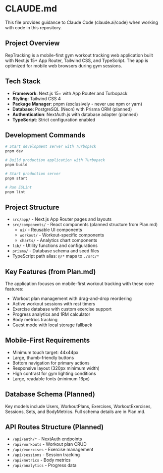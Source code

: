 # CLAUDE.md

This file provides guidance to Claude Code (claude.ai/code) when working with code in this repository.

## Project Overview

RepTracking is a mobile-first gym workout tracking web application built with Next.js 15+ App Router, Tailwind CSS, and TypeScript. The app is optimized for mobile web browsers during gym sessions.

## Tech Stack

- **Framework**: Next.js 15+ with App Router and Turbopack
- **Styling**: Tailwind CSS 4
- **Package Manager**: pnpm (exclusively - never use npm or yarn)
- **Database**: PostgreSQL (Neon) with Prisma ORM (planned)
- **Authentication**: NextAuth.js with database adapter (planned)
- **TypeScript**: Strict configuration enabled

## Development Commands

```bash
# Start development server with Turbopack
pnpm dev

# Build production application with Turbopack
pnpm build

# Start production server
pnpm start

# Run ESLint
pnpm lint
```

## Project Structure

- `src/app/` - Next.js App Router pages and layouts
- `src/components/` - React components (planned structure from Plan.md)
  - `ui/` - Reusable UI components
  - `workout/` - Workout-specific components
  - `charts/` - Analytics chart components
- `lib/` - Utility functions and configurations
- `prisma/` - Database schema and seed files
- TypeScript path alias: `@/*` maps to `./src/*`

## Key Features (from Plan.md)

The application focuses on mobile-first workout tracking with these core features:
- Workout plan management with drag-and-drop reordering
- Active workout sessions with rest timers
- Exercise database with custom exercise support
- Progress analytics and 1RM calculator
- Body metrics tracking
- Guest mode with local storage fallback

## Mobile-First Requirements

- Minimum touch target: 44x44px
- Large, thumb-friendly buttons
- Bottom navigation for primary actions
- Responsive layout (320px minimum width)
- High contrast for gym lighting conditions
- Large, readable fonts (minimum 16px)

## Database Schema (Planned)

Key models include Users, WorkoutPlans, Exercises, WorkoutExercises, Sessions, Sets, and BodyMetrics. Full schema details are in Plan.md.

## API Routes Structure (Planned)

- `/api/auth/*` - NextAuth endpoints
- `/api/workouts` - Workout plan CRUD
- `/api/exercises` - Exercise management
- `/api/sessions` - Session tracking
- `/api/metrics` - Body metrics
- `/api/analytics` - Progress data